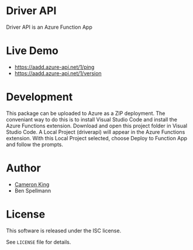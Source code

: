 # Driver API

Driver API is an Azure Function App

# Live Demo

- https://aadd.azure-api.net/1/ping
- https://aadd.azure-api.net/1/version

# Development

This package can be uploaded to Azure as a ZIP deployment.  The conveniant
way to do this is to install Visual Studio Code and install the Azure 
Functions extension.  Download and open this project folder in Visual 
Studio Code.  A Local Project (driverapi) will appear in the Azure 
Functions extension.  With this Local Project selected, choose Deploy 
to Function App and follow the prompts.
    
# Author

- [Cameron King](http://cameronking.me)
- Ben Spellmann

# License

This software is released under the ISC license.

See `LICENSE` file for details.
